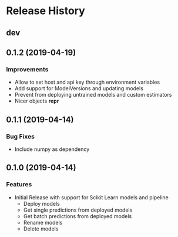 # Release History

## dev

## 0.1.2 (2019-04-19)

### Improvements

- Allow to set host and api key through environment variables
- Add support for ModelVersions and updating models
- Prevent from deploying untrained models and custom estimators
- Nicer objects **repr**

## 0.1.1 (2019-04-14)

### Bug Fixes

- Include numpy as dependency

## 0.1.0 (2019-04-14)

### Features

- Initial Release with support for Scikit Learn models and pipeline
  - Deploy models
  - Get single predictions from deployed models
  - Get batch predictions from deployed models
  - Rename models
  - Delete models
